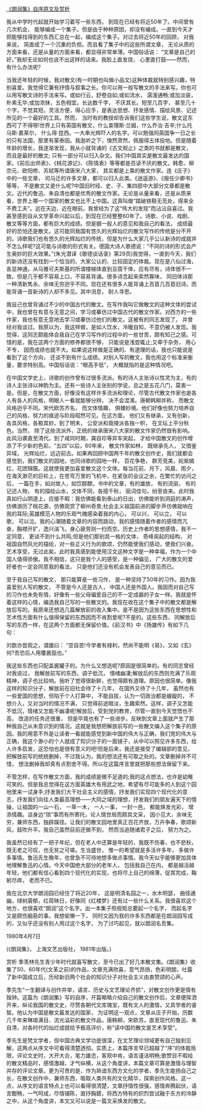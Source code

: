 [《朗润集》自序原文及赏析](https://www.vrrw.net/wx/14335.html)

我从中学时代起就开始学习着写一些东西， 到现在已经有将近50年了。中间曾有几次机会， 能够编成一个集子。但是由于种种原因，却没有编成。一直到今天才把能够找得到的东西汇总在一起，编成这个集子。对过去将近50年的回顾， 对我来说， 简直成了一个沉重的负担。而且看了集子中的这些所谓文章， 无论从质的方面来看，还是从量的方面来看，都显得非常单薄。中国俗话说： “文章是自己的好。”我却无论如何也说不出这样的话来。我脸上直发烧， 心里直打鼓——然而， 有什么办法呢?

当我还年轻的时候，我对散文(有一时期也叫做小品文)这种体裁就特别感兴趣，特别喜爱。我觉得它兼有抒情与叙事之长。你可以用一般写散文的手法来写。你也可以用写散文诗的手法来写。或如行云，舒卷自如;或如流水， 潺湲通畅;或加淡装， 朴素无华;或加浓抹，五色相宜。长达数千字， 不厌其长。短至几百字， 甚至几十个字，不觉其短。灵活方便，得心应手，是表达思想、抒发感情、描绘风景、记述所见的一个最好的工具。然而， 当时有的教授却告诉我们这些学生说，散文这东西可了不得呀!世界上只有英国有散文，什么查理斯·兰姆，什么乔治·吉辛;什么托马斯·嘉莱尔， 什么得·昆西。一大串光辉吓人的名字。可以勉强同英国争一日之长的只有法国，那里有蒙泰因。我逖听之下，悚然肃然，佩服得五体投地。但是随着年龄的增长，我逐渐发现，我从小就背诵的《古文观止》之类的书就都是散文， 而且是最好的散文; 只有一部分可以归入杂文。我们中国其实是散文最发达的国家。《前后出师表》、《桃花源记》、《陈情表》等等都是百读不厌的散文。韩愈、柳宗元、欧阳修、苏轼等所谓唐宋八大家， 其实都是上乘的散文作家。连《庄子》中的一些文章， 司马迁的许多文章，都可以归入此类。《逍遥游》、《报任少卿书》等等， 不是散文又是什么呢?中国旧时经、史、子、集四部中大部分文章都是散文。近代的鲁迅、朱自清也都是优秀的散文作家。无论是从量来看，还是从质来看，世界上哪一个国家的散文也比不上中国。这真叫做“踏破铁鞋无觅处，得来全不费工夫”。远在天边，近在眼前。我曾经为了这“伟大的发现”而沾沾自喜过。我甚至感到自从文学革命兴起以后，到现在已经整整60年了。诗歌、小说、戏剧、散文等等方面，都有巨大的成绩。但是据一般人的意见和我自己的看法， 成绩最好的恐怕还是散文。这可能同我国有悠久的光辉灿烂的散文写作的传统是分不开的。诗歌我们也有悠久的光辉灿烂的传统，但是为什么大家几乎公认新诗的成就并不怎么样呢?这可能与诗歌的形式有关。德国大诗人歌德说：“不同的诗的形式会产生奥妙的巨大效果。”(朱光潜译《歌德谈话录》第29页)我觉得，一直到今天，我们的新诗还没有找到一个恰当的、大家公认的、比较固定的体裁。现在是八仙过海，各显神通，从马雅可夫斯基的所谓楼梯体直到豆腐干体，应有尽有，诗体很不一致。但是几乎都不容易上口，不容易背诵。很多诗念起来索然寡味， 同旧体诗那一种清新隽永、余味无穷迥乎不同。现在还有很多人能背诵上百首几百首旧诗。而能背诵一首新诗的人却不多见。其中消息， 耐人寻思。

我自己也曾背诵过不少的中国古代的散文。在写作我叫它做散文的这种文体的尝试中，我也曾在有意与无意之间，学习或摹仿过中国古代的散文作家。对西方的一些作家，我也有意无意地去学习或摹仿过他们的散文。这被有的同志发现了， 并曾经对我谈过。我原以为，我这样做，是如人饮水，冷暖自知，不意仍被人发现。我觉得，这同志颇能体会我自己在学习写作的过程中的一些甘苦，颇有知己之感。可惜的是，我在这两个方面的修养都很不够， 只能说是浅尝辄止;又牵于杂务， 用心不专， 因而成绩也就不大。如果说这样做是正确的、有道理的话，我也只能说是看到了这个方向， 还谈不到有什么成绩。对别人写的散文，我也用这个标准来衡量，要求特别高。中国俗话说：“眼高手低”， 大概就指的是这种情况吧。



在中国文学史上，诗歌的创作曾有过很多流派。有的诗人主张诗以性灵为主，有的诗人主张诗以神韵为主。还有一些诗人主张别的学说，总之是五花八门，莫衷一是。但是，在散文方面，好像没有这样许多流派和理论，尽管古代散文作家也是各人有各人的风格，明眼人一看就能够分辨， 决不会混淆。唐朝韩柳并称， 而散文风格迥乎不同。宋代欧苏齐名， 而文体情趣， 俱臻妙境。他们好像也努力培养自己的风格，努力的痕迹与阶段昭然可见。在这方面， 他们又有继承，又有创新，各具风格，各极其妙。到了明末， 公安派和竟陵派各独一帜， 在文坛上平分秋色。当然， 除了这些流派外，正统的继承唐宋八大家的散文作家仍然很有影响。此风沿袭直至清代。到了咸同时期，龚自珍等异军突起， 才给中国散文的创作增添了不少新的色彩。“五四”以后，60年来， 散文作家如林， 既继承先人， 又借鉴异域， 光辉灿烂，远迈前古。如果再回顾中国两千年的散文创作史，我们就都会感觉到，我们散文的园地，也同诗歌的园地一样， 百花争艳， 群芳竞美，姹紫嫣红，花团锦簇。这就使我更加喜爱散文这个文体。每当花前、月下，风晨、雨夕，在海天渺茫的巨轮上，在苍穹万里的飞机中，在紧张的会议之余，在繁忙的访问之后， 一篇在手，如对故人，如饮醇醪。书中的文章，有的雄放， 有的流丽， 有的记述人物， 有的描绘山水，文体不同，各擅千秋， 丽词佳句，纷至沓来。此时我真如行山阴道上，应接不暇：我仿佛能看到泰山的日出，仿佛能听到洞庭的涛声，仿佛游历了桃花源，仿佛观赏了柳州奇景;社会主义祖国前进的脚步声仿佛就响在我的耳际;英雄模范人物的乐观气魄感染着我的内心， 可以兴， 可以立， 可以歌， 可以泣。我的心潮随着文章的内容而跳动，我的感情随着作者的感情而亢奋，胸襟开扩，逸兴湍飞，身心疲劳则一扫而空。历史上作者的思想感情，我不一定同意， 更谈不到什么共鸣;但是他们那别具一格的文体， 奇峰突起的结构， 对祖国自然风光的描绘，对一些正义行为的歌颂，仍然能使我们感动，使我们兴奋。艺术享受，无过此矣。此时我真感到能使用汉文这种文字是一种幸福，作为一个中国人值得骄傲。我不相信，这只是我个人的感受，是一种偏见， 广大的散文的爱好者也一定会同意我的看法， 只是他们还没有机会发表自己的意见而已。

至于我自己写的散文， 那只能算是一些习作， 是一种坚持了50年的习作。因为我喜爱别人写的散文， 不管是今人还是古人， 中国人还是外国人。我因而对自己写的习作也未免有情，好像有一些父母偏爱自己的不一定成器的子女一样。我就是怀着这样的心情，编选我自己写的一些散文的。我现在收在这个集子中的散文都是解放后写的。我原来还想选几篇解放前的收入集中。是不是因为这些东西在思想性和艺术性方面有什么值得保留的东西因而不肯割爱呢?不是的。这些东西， 同解放后写的东西一样，在这两个方面都无保留价值。《前汉书》中《扬雄传》有如下几句：

刘歆亦尝观之，谓雄曰： “空自苦!今学者有禄利，然尚不能明《易》，又如《玄》何?吾恐后人用覆酱瓿也。”

我这些东西也只配盖酱罐子的。为什么又想选呢?原因是很简单的。有的同志曾经对我说过， 我解放前写的东西，调子低沉， 情绪幽凄;解放后的东西则充满了乐观精神，调子也比较响。我听了觉得很新鲜，也觉得颇有道理。原因也很简单。像我这样的知识分子，解放前在旧社会待了十几年， 在国外又待了十几年， 虽然也有一些爱国的思想，但陷于个人打算中， 不能自拔，认为一切政治都是龌龊的， 不想介入，又对当时的情况不满， 只觉得前途暗淡，生趣索然。这样，调子又怎能不低沉，情绪又怎能不幽凄呢!解放后，受到党的教育，尽管一直到今天觉悟也不高， 改造的任务还很重， 但是毕竟也有了一些进步。反映到文章上面就产生了那种我自己从未意识到的情况。这就是我想把解放前写的一些散文编入这个集子的原因。我的用意不外是让读者一看就能感觉到新中国的伟大与正确，我们党的伟大与正确，我这个渺小的个人就成了知识分子的一面镜子，从中可以照见许多东西，给人许多启发，这恐怕也是很有意义的吧!但是后来，我还是接受了编辑部的意见，把解放前写的统统删掉，不过我认为，我的想法还有可取之处的。文章删掉并不可惜， 想法删掉我却真有点割舍不得。所以在这篇序言里就把那些想法保留下来。

不管怎样，在写作散文方面，我的成绩是微不足道的;我的这点想法，也许是幼稚可笑的。但是我总觉得在这方面英雄大有用武之地，希望有尽可能多的人到这个园地里来一试身手;抒发我们大干社会主义的感情，抒发我们实现四个现代化的意志，抒发我们向往人类最高理想——大同之域的理想，抒发我们的朋友遍天下的情操，让祖国的一山一石， 一草一木， 一人一事， 一封一邑， 都能焕发光彩， 增添情趣。谈身边“琐”事而有所寄托，论人情世局而颇具文采， 因小见大，余味无穷，兼师东西，独辟蹊径。让我们的散文园地里真正百花齐放，万卉争春，歌颂新风，鼓吹升平。我自己虽然目前还做不到， 然而当追随诸君子之后， 努力为之。

我虽然已经有了一把子年纪，但在老人中还算是年轻的，我既不伤春，也不悲秋， 既无老之可叹，也无贫之可嗟。生当盛世， 惟一的希望就是多活许多年， 多做许多事情。鲁迅先生晚年，也曾急不可待地想多做点事情。我今天似乎能够更加具体地理解鲁迅的心情。今天中国绝大部分的老年人， 包括我自己在内， 都是越活越年轻，他们都有信心看到四个现代化的实现，也将尽上自己的绵薄，促其完成，鞠躬尽瘁， 老而不已。

我在北京大学朗润园已经住了将近20年， 这是明清名园之一，水木明瑟， 曲径通幽，绿树蓊郁，红荷映日，好像同《红楼梦》还有过一些什么关系。我很喜欢这个地方，也很喜欢“朗润”这个名字。出一本集子照规矩总要起一个名字， 而起名字又是颇伤脑筋的事。我想偷懒一下， 同时又因为我的许多东西都是在朗润园写成的，又似乎还没有别人用过这个名字， 为了讨巧起见，就以朗润名吾集。

1980年4月7日

(《朗润集》， 上海文艺出版社， 1981年出版。)

赏析 季羡林先生青少年时代就喜写散文，至今已出了好几本散文集。《朗润集》收集了50、60年代(文革之前)的作品，文章充满欣喜，意气昂扬，色彩明朗，吐露了新中国成立后，历经新旧两个社会的知识分子对社会主义由衷赞颂的心声。

季先生“一生翻译与创作并举，语言、历史与文艺理论齐抓”，对散文创作更是情有独钟。这篇为《朗润集》写的自序，开篇略略介绍自己的散文创作后，文章便挥洒开来，纵论我国的散文史，尽赞各朝代文库瑰宝，既有文人的激情，又具学者的睿智。他认为中国是散文最发达的国家， 为证明这一观点，文章从庄子开始，历数几千年来琳琅满目、流光溢彩的散文作品，唐韩柳，宋欧苏，直至现代的鲁迅、朱自清，对各时代的灿烂成就给予极高评价，称“读中国的散文是艺术享受”。

季先生是梵文学者，但中国古典文学功底很深，在文艺理论领域更有自己独到见解，这两点从序文中可看得清楚透彻。实质上，本篇序言早已超越了“序”的体裁局限，评论文史时，大开大合，笔力雄恣，客观中肯，语言谨洁明畅;歌赞目不暇给的散文精品时，感情激越，才气纵横，从这个角度讲，本篇文章可算是激情与理智并存的评论文章。更为可贵的是，作为熟谙东西方文化的学者，季先生能扬自己之长，在散文创作中，兼师东西，吸取人类共有的文化精华，探索创作风格。这一点，从序文的语言特点上也可以看得很清楚，文章抒情性很强，感情奔腾起伏，语言酣畅，一气呵成，尽情铺陈，直抒胸臆，将西方特有的炽烈尝试融于东方的冷静之中，从这个角度讲，本文又可以说是一篇文采焕发的散文。

